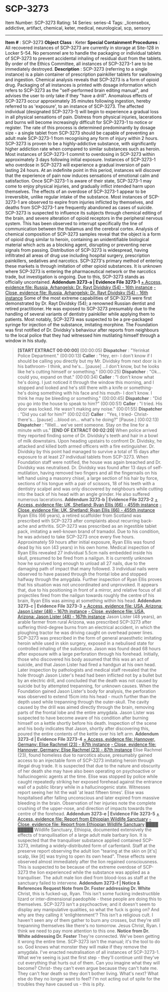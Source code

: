 # SCP-3273
Item Number: SCP-3273
Rating: 14
Series: series-4
Tags: _licensebox, addictive, artifact, chemical, keter, medical, neurological, scp, sensory

---

**Item #** : SCP-3273
**Object Class** : Keter
**Special Containment Procedures** : All recovered instances of SCP-3273 are currently in storage at Site-128 in Locker 5-54. No personnel are to handle the packaging or individual tablets of SCP-3273 to prevent accidental inhaling of residual dust from the tablets.
By order of the Ethics Committee, all instances of SCP-3273-1 are to be immediately destroyed.
**Description** : SCP-3273 (referring to a single instance) is a plain container of prescription painkiller tablets for swallowing and ingestion. Chemical analysis reveals that SCP-3273 is a form of opioid drug. Packaging of all instances is printed with dosage information which refers to SCP-3273 as the "self-performed brain editing manual", and advises the user to only take if they "have a drill".
Anomalous effects of SCP-3273 occur approximately 35 minutes following ingestion, hereby referred to as 'exposure', to an instance of SCP-3273. The affected individual (designated SCP-3273-1) will begin to experience a gradual loss in all physical sensations of pain. Distress from physical injuries, lacerations and burns will become increasingly difficult for SCP-3273-1 to notice or register. The rate of this process is determined predominantly by dosage size - a single tablet from SCP-3273 should be capable of preventing an adult male SCP-3273-1 from recognising any form of injury within 2 hours.
SCP-3273 is proven to be a highly-addictive substance, with significantly higher addiction rate when compared to similar substances such as heroin. Most instances of SCP-3273-1 commit to overdosing in SCP-3273 within approximately 3 days following initial exposure.
Instances of SCP-3273-1 who overdose in SCP-3273 will experience a gradual inversion of pain lasting 24 hours. At an indefinite point in this period, instances will discover that the experience of pain now induces sensations of emotional calm and satisfaction. Once SCP-3273-1 is aware of their state, SCP-3273-1 may come to enjoy physical injuries, and gradually inflict intended harm upon themselves. The effects of an overdose of SCP-3273-1 appear to be irreversible, unlike regular intake of the substance. Most instances of SCP-3273-1 are observed to expire from injuries inflicted by themselves, and deaths from SCP-3273-1 are frequently abandoned as cases of suicide.
SCP-3273 is suspected to influence its subjects through chemical editing of the brain, and severe alteration of opioid receptors in the peripheral nervous system. This has been observed to interrupt specifically the line of communication between the thalamus and the cerebral cortex. Analysis of chemical composition of SCP-3273 samples reveal that the object is a form of opioid drug similar to heroin, containing an unidentifiable biological material which acts as a blocking agent, disrupting or preventing nerve signals from passing.
Distribution of SCP-3273 is widespread, having infiltrated all areas of drug use including hospital surgery, prescription painkillers, sedatives and narcotics. SCP-3273's primary method of entering these markets is through imitation of other opioid substances. It is unknown where SCP-3273 is entering the pharmaceutical network or the narcotics trade, but investigation is ongoing. Due to this, SCP-3273 stands as officially uncontained.
**Addendum 3273-a | Evidence File 3273-1**
[\+ Access, evidence file: Russia, Arhangelsk: Dr. Rayt Dividsky (54) - 16th instance](javascript:;)
[\- Close, evidence file: Russia, Arhangelsk: Dr. Rayt Dividsky (54) - 16th instance](javascript:;)
Some of the most extreme capabilities of SCP-3273 were first demonstrated by Dr. Rayt Dividsky (54); a renowned Russian dentist and retired practitioner. He was exposed to SCP-3273 presumably due to the handling of several variants of dentistry painkiller while applying them to patients. Most notably, SCP-3273 was suspected to be a pre-packaged syringe for injection of the substance, imitating morphine.
The Foundation was first notified of Dr. Dividsky's behaviour after reports from neighbours to the local police that they had witnessed him mutilating himself through a window in his study.
> **[START EXTRACT 00:00:00]**
> (00:00:05) **Dispatcher** : "Yerinkat Police Department."
> (00:00:13) **Caller** : "Hey, err- I don't know if I should be calling you directly but my Mr. Dividsky from next door is in his bathroom- I think, and he's… [pause] …I don't know, but he looks like he's cutting himself or something."
> (00:00:25) **Dispatcher** : "Ok… could you, expand on that."
> (00:00:34) **Caller** : "I don't know what he's doing. I just noticed it through the window this morning, and I stopped and looked and he's still there with a knife or something- he's doing something with his face and his mouth- I don't know. I think he may be bleeding or something."
> (00:00:45) **Dispatcher** : "Did you go into the house to speak to him?"
> (00:00:51) **Caller** : "I tried. His door was locked. He wasn't making any noise."
> (00:01:55) **Dispatcher** : "Did you call for him?"
> (00:02:02) **Caller** : "Yes, I tried- Christ- there's… [pause] …blood on… what's he doing?"
> [Pause.]
> (00:02:13) **Dispatcher** : "Well… we've sent someone. Stay on the line for a minute with us."
> **[END OF EXTRACT 00:02:20]**
When police arrived they reported finding some of Dr. Dividsky's teeth and hair in a bowl of milk downstairs. Upon heading upstairs to confront Dr. Dividsky, he attacked and killed both armed officers with a fire extinguisher. Dr. Dividsky by this point had managed to survive a total of 15 days after exposure to at least 27 individual tablets from SCP-3273. When Foundation staff were notified, the house was again breached and Dr. Dividsky was neutralised.
Dr. Dividsky was found after 13 days of self-mutilation, having removed two fingers and all the fingernails on his left hand using a masonry chisel, a large section of his hair by force, sections of his tongue with a pair of scissors, 18 of his teeth with a dentistry scalpel and was only discovered by neighbours while cutting into the back of his head with an angle grinder. He also suffered numerous lacerations.
**Addendum 3273-b | Evidence File 3273-2**
[\+ Access, evidence file: UK, Shetland: Ryan Ellis (66) - 455th instance](javascript:;)
[\- Close, evidence file: UK, Shetland: Ryan Ellis (66) - 455th instance](javascript:;)
Ryan Ellis (66 years), a retired scaffolder from Scotland was prescribed with SCP-3273 after complaints about recurring back-ache and arthritis. SCP-3273 was prescribed as an ingestible tablet pack, imitating a well-known brand of tramadol. Due to his condition, he was advised to take SCP-3273 once every five hours.
Approximately 59 hours after initial exposure, Ryan Ellis was found dead by his son (43 years) in his own home. Medical inspection of Ryan Ellis revealed 27 individual 5.5cm nails embedded inside his skull, presumed to be fired from a nailgun. It is currently unknown how he survived long enough to unload all 27 nails, due to the damaging path of impact that many followed. 3 individual nails were observed to have passed through the frontal lobe and stopped halfway through the amygdala.
Further inspection of Ryan Ellis proves that his situation was not uncoordinated and unprovoked. It appears that, due to his positioning in front of a mirror, and relative focus of all projectiles fired from the nailgun towards roughly the centre of his brain, Ryan Ellis was aiming at something within his head.
**Addendum 3273-c | Evidence File 3273-3**
[\+ Access, evidence file: USA, Arizona: Jason Lister (48) - 167th instance](javascript:;)
[\- Close, evidence file: USA, Arizona: Jason Lister (48) - 167th instance](javascript:;)
Jason Lister (48 years), an arable farmer from rural Arizona, was prescribed SCP-3273 after suffering third-degree burns from an electrical accident, in which the ploughing tractor he was driving caught on overhead power lines. SCP-3273 was prescribed in the form of general anaesthetic imitating heroin while used in skin surgery, exposed in a nebulised state for controlled inhaling of the substance.
Jason was found dead 68 hours after exposure with a large perforation through his forehead. Initially, those who discovered his body assumed that this was an act of suicide, and that Jason Lister had fired a handgun at his own head. Later inspection by pathologists and medical staff revealed that the hole through Jason Lister's head had been inflicted not by a bullet but by an electric drill, and concluded that the death was not caused by suicide but by attempted trepanning, for unknown causes.
When the Foundation gained Jason Lister's body for analysis, the perforation was observed to extend 15cm into his head - much further than the depth used while trepanning through the outer-skull. The cavity caused by the drill was aimed directly through the brain, removing parts of the frontal lobe and the entire amygdala.
Jason Lister was suspected to have become aware of his condition after burning himself on a kettle shortly before his death. Inspection of the scene and his body indicates that Jason, shortly after discovering this, poured the entire contents of the kettle over his left arm.
**Addendum 3273-d | Evidence File 3273-4**
[\+ Access, evidence file: Hannover, Germany: Elise Rachmel (23) - 87th instance](javascript:;)
[\- Close, evidence file: Hannover, Germany: Elise Rachmel (23) - 87th instance](javascript:;)
Elise Rachmel (23), found homeless due to narcotics abuse, presumably gained access to an injectable form of SCP-3273 imitating heroin through illegal drug trade. It is suspected that due to the nature and obscurity of her death she may have also been operating on psychoactive or hallucinogenic agents at the time.
Elise was stopped by police while caught repeatedly striking her exposed forehead against the entrance wall of a public library while in a hallucinogenic state. Witnesses report seeing her hit the wall 'at least fifteen times'. Elise was hospitalised after falling unconscious and later expired from massive bleeding in the brain. Observation of her injuries note the complete crushing of the upper-nose, and direction of impacts towards the centre of the forehead.
**Addendum 3273-e | Evidence File 3273-5**
[\+ Access, evidence file: Report from Ethiopian Wildlife Sanctuary](javascript:;)
[\- Close, evidence file: Report from Ethiopian Wildlife Sanctuary](javascript:;)
████ █████ Wildlife Sanctuary, Ethiopia, documented extensively the effects of tranquilisation of a large adult male barbary lion. It is suspected that the tranquiliser substance applied contained SCP-3273, imitating a widely-distributed form of carfentanil.
Staff at the preserve report observing the adult lion "tearing at the skin on [it's] scalp, like [it] was trying to open its own head". These effects were observed almost immediately after the lion regained consciousness. This is suspected to be because of the extreme overdose of SCP-3273 the lion experienced while the substance was applied as a tranquiliser. The adult male lion died from blood-loss as staff at the sanctuary failed to intervene.
**Addendum 3273-f | Notice & References**
> **Request Note from Dr. Foster addressing Dr. White**
> Christ, this is fucked-up, Ryan. This isn't some fucking indestructible lizard or inter-dimensional paedophile - these people are doing this to themselves. SCP-3273 isn't a psychoactive; and it doesn't seem to display any manipulative qualities, so what the fuck is going on?
> And why are they calling it 'enlightenment'? This isn't a religious cult. I haven't seen any of them gather to burn any crosses, but they're still trepanning themselves like there's no tomorrow.
> Jesus Christ, Ryan. I think we need to pay more attention to this one.
> **Notice from Dr. White addressing Dr. Foster**
> They're connected. We've been getting it wrong the entire time.
> SCP-3273 isn't the manual; it's the tool to do so. God knows what monster they will make if they remove the amygdala.
> I've enacted neutralisation of all instances of SCP-3273-1. What we're seeing is just the first step - they'll continue until they've cut everything that hurts out of them. Can you imagine what they will become? Christ- they can't even argue because they can't hate me. They can't fear death so they don't bother living. What's next? What else do they no longer want to feel? I'm not acting out of spite for the troubles they have caused us - this is pity.